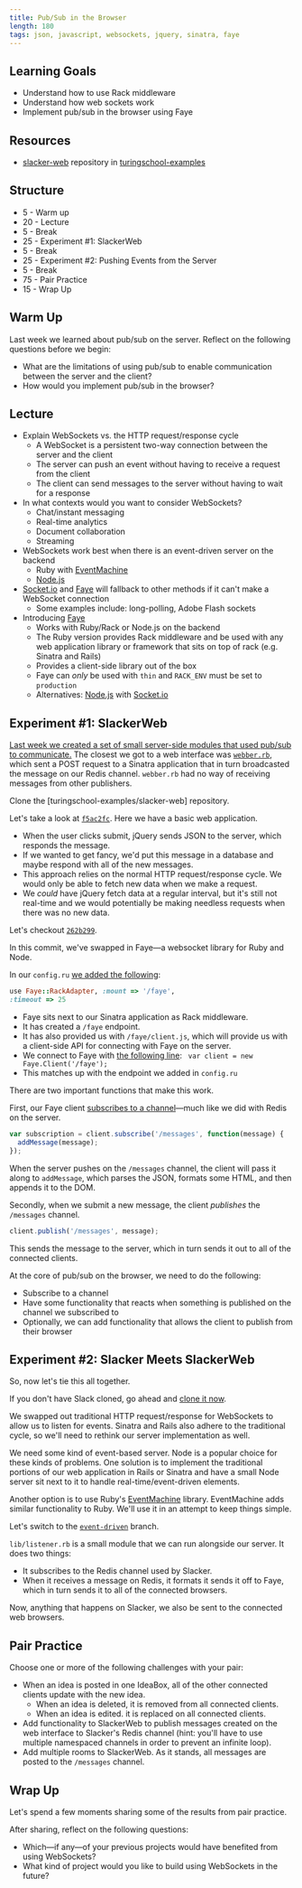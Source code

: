 ```yaml
---
title: Pub/Sub in the Browser
length: 180
tags: json, javascript, websockets, jquery, sinatra, faye
---
```


## Learning Goals

* Understand how to use Rack middleware
* Understand how web sockets work
* Implement pub/sub in the browser using Faye

## Resources

* [slacker-web][repo] repository in [turingschool-examples][org]

[repo]: https://github.com/turingschool-examples/slacker-web
[org]: https://github.com/turingschool-examples

## Structure

* 5 - Warm up
* 20 - Lecture
* 5 - Break
* 25 - Experiment  #1: SlackerWeb
* 5 - Break
* 25 - Experiment #2: Pushing Events from the Server
* 5 - Break
* 75 - Pair Practice
* 15 - Wrap Up

## Warm Up

Last week we learned about pub/sub on the server. Reflect on the following questions before we begin:

* What are the limitations of using pub/sub to enable communication between the server and the client?
* How would you implement pub/sub in the browser?

## Lecture

* Explain WebSockets vs. the HTTP request/response cycle
  * A WebSocket is a persistent two-way connection between the server and the client
  * The server can push an event without having to receive a request from the client
  * The client can send messages to the server without having to wait for a response
* In what contexts would you want to consider WebSockets?
  * Chat/instant messaging
  * Real-time analytics
  * Document collaboration
  * Streaming
* WebSockets work best when there is an event-driven server on the backend
  * Ruby with [EventMachine][]
  * [Node.js][]
* [Socket.io][] and [Faye] will fallback to other methods if it can't make a WebSocket connection
  * Some examples include: long-polling, Adobe Flash sockets
* Introducing [Faye][]
  * Works with Ruby/Rack or Node.js on the backend
  * The Ruby version provides Rack middleware and be used with any web application library or framework that sits on top of rack (e.g. Sinatra and Rails)
  * Provides a client-side library out of the box
  * Faye can *only* be used with `thin` and `RACK_ENV` must be set to `production`
  * Alternatives: [Node.js][] with [Socket.io][]
  
[Socket.io]: http://socket.io/
[Faye]: http://faye.jcoglan.com/
[Node.js]:http://nodejs.org
[EventMachine]: http://rubyeventmachine.com/

## Experiment #1: SlackerWeb

[Last week we created a set of small server-side modules that used pub/sub to communicate.][pss] The closest we got to a web interface was [`webber.rb`][webber], which sent a POST request to a Sinatra application that in turn broadcasted the message on our Redis channel. `webber.rb` had no way of receiving messages from other publishers.

[pss]: https://github.com/turingschool/lesson_plans/blob/master/ruby_04-apis_and_scalability/pubsub_on_the_server.markdown
[webber]: https://github.com/turingschool-examples/slacker/blob/master/publishers/webber.rb

Clone the [turingschool-examples/slacker-web] repository.

Let's take a look at [`f5ac2fc`][c1]. Here we have a basic web application.

* When the user clicks submit, jQuery sends JSON to the server, which responds the message.
* If we wanted to get fancy, we'd put this message in a database and maybe respond with all of the new messages.
* This approach relies on the normal HTTP request/response cycle. We would only be able to fetch new data when we make a request.
* We *could* have jQuery fetch data at a regular interval, but it's still not real-time and we would potentially be making needless requests when there was no new data.

Let's checkout [`262b299`][c2].

In this commit, we've swapped in Faye—a websocket library for Ruby and Node.

In our `config.ru` [we added the following][rackfaye]:

[rackfaye]: https://github.com/turingschool-examples/slacker-web/blob/master/config.ru#L10-L11

```rb
use Faye::RackAdapter, :mount => '/faye',
:timeout => 25
```

* Faye sits next to our Sinatra application as Rack middleware.
* It has created a `/faye` endpoint.
* It has also provided us with `/faye/client.js`, which will provide us with a client-side API for connecting with Faye on the server.
* We connect to Faye with [the following line][fc]: ` var client = new Faye.Client('/faye');`
* This matches up with the endpoint we added in `config.ru`

There are two important functions that make this work.

First, our Faye client [subscribes to a channel][fayesub]—much like we did with Redis on the server.

```js
var subscription = client.subscribe('/messages', function(message) {
  addMessage(message);
});
```

When the server pushes on the `/messages` channel, the client will pass it along to `addMessage`, which parses the JSON, formats some HTML, and then appends it to the DOM.

Secondly, when we submit a new message, the client *publishes* the `/messages` channel.

```js
client.publish('/messages', message);
```

This sends the message to the server, which in turn sends it out to all of the connected clients.

At the core of pub/sub on the browser, we need to do the following:

* Subscribe to a channel
* Have some functionality that reacts when something is published on the channel we subscribed to
* Optionally, we can add functionality that allows the client to publish from their browser

## Experiment #2: Slacker Meets SlackerWeb

So, now let's tie this all together.

If you don't have Slack cloned, go ahead and [clone it now][slacker].

[slacker]: https://github.com/turingschool-examples/slacker

We swapped out traditional HTTP request/response for WebSockets to allow us to listen for events. Sinatra and Rails also adhere to the traditional cycle, so we'll need to rethink our server implementation as well.

We need some kind of event-based server. Node is a popular choice for these kinds of problems. One solution is to implement the traditional portions of our web application in Rails or Sinatra and have a small Node server sit next to it to handle real-time/event-driven elements.

Another option is to use Ruby's [EventMachine][] library. EventMachine adds similar functionality to Ruby. We'll use it in an attempt to keep things simple.

Let's switch to the [`event-driven`][evtdb] branch.

`lib/listener.rb` is a small module that we can run alongside our server. It does two things:

* It subscribes to the Redis channel used by Slacker.
* When it receives a message on Redis, it formats it sends it off to Faye, which in turn sends it to all of the connected browsers.

Now, anything that happens on Slacker, we also be sent to the connected web browsers.

## Pair Practice

Choose one or more of the following challenges with your pair:

* When an idea is posted in one IdeaBox, all of the other connected clients update with the new idea.
  * When an idea is deleted, it is removed from all connected clients.
  * When an idea is edited. it is replaced on all connected clients.
* Add functionality to SlackerWeb to publish messages created on the web interface to Slacker's Redis channel (hint: you'll have to use multiple namespaced channels in order to prevent an infinite loop).
* Add multiple rooms to SlackerWeb. As it stands, all messages are posted to the `/messages` channel.

## Wrap Up

Let's spend a few moments sharing some of the results from pair practice.

After sharing, reflect on the following questions:

* Which—if any—of your previous projects would have benefited from using WebSockets?
* What kind of project would you like to build using WebSockets in the future?

[c1]: https://github.com/turingschool-examples/slacker-web/commit/f5ac2fc084c7e2d6f10813605ed65e1e33ff6e5a
[c2]: https://github.com/turingschool-examples/slacker-web/commit/262b299a467adb53a5fbe8d323a5fac4386829d3
[fc]: https://github.com/turingschool-examples/slacker-web/blob/master/lib/public/slacker.js#L1
[fayesub]: https://github.com/turingschool-examples/slacker-web/blob/master/lib/public/slacker.js#L8-L10
[evtdb]: https://github.com/turingschool-examples/slacker-web/tree/event-driven